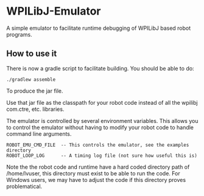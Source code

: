 # WPILibJ-Emulator

A simple emulator to facilitate runtime debugging of WPILibJ based
robot programs.

## How to use it

There is now a gradle script to facilitate building.  You should be
able to do:
```
./gradlew assemble
```
To produce the jar file.

Use that jar file as the classpath for your robot code instead of all
the wpilibj com.ctre, etc. libraries.

The emulator is controlled by several environment variables.  This
allows you to control the emulator without having to modify your robot
code to handle command line arguments.

```
ROBOT_EMU_CMD_FILE  -- This controls the emulator, see the examples directory
ROBOT_LOOP_LOG      -- A timing log file (not sure how useful this is)
```

Note the the robot code and runtime have a hard coded directory path
of /home/lvuser, this directory must exist to be able to run the code.
For Windows users, we may have to adjust the code if this directory
proves problematical.
